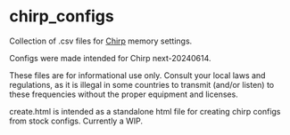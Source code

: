 # chirp_configs

Collection of .csv files for [Chirp](https://chirp.danplanet.com/projects/chirp/wiki/Home) memory settings.

Configs were made intended for Chirp next-20240614.

These files are for informational use only. Consult your local laws and 
regulations, as it is illegal in some countries to transmit (and/or listen) 
to these frequencies without the proper equipment and licenses. 

create.html is intended as a standalone html file for creating chirp configs from stock configs. Currently a WIP.
